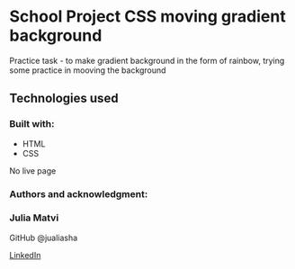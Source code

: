 # School Project CSS moving gradient background

Practice task - to make gradient background in the form of rainbow, trying some practice in mooving the background

## Technologies used

### Built with:

- HTML
- CSS

No live page

### Authors and acknowledgment:

### Julia Matvi

GitHub @jualiasha

[LinkedIn](www.linkedin.com/in/jualiasha)
